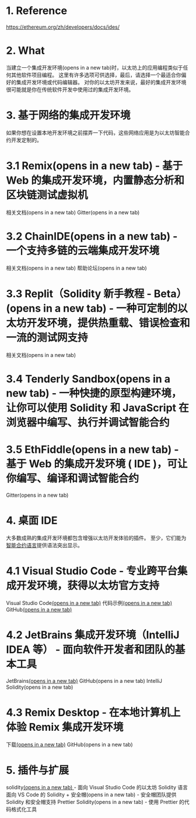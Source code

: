 # 1. Reference
https://ethereum.org/zh/developers/docs/ides/


# 2. What

当建立一个集成开发环境(opens in a new tab)时，以太坊上的应用编程类似于任何其他软件项目编程。 这里有许多选项可供选择，最后，请选择一个最适合你偏好的集成开发环境或代码编辑器。 对你的以太坊开发来说，最好的集成开发环境很可能就是你在传统软件开发中使用过的集成开发环境。


# 3. 基于网络的集成开发环境

如果你想在设置本地开发环境之前摆弄一下代码，这些网络应用是为以太坊智能合约开发定制的。

# 3.1 Remix(opens in a new tab) - 基于 Web 的集成开发环境，内置静态分析和区块链测试虚拟机

相关文档(opens in a new tab)
Gitter(opens in a new tab)

# 3.2 ChainIDE(opens in a new tab) - 一个支持多链的云端集成开发环境

相关文档(opens in a new tab)
帮助论坛(opens in a new tab)

# 3.3 Replit（Solidity 新手教程 - Beta）(opens in a new tab) - 一种可定制的以太坊开发环境，提供热重载、错误检查和一流的测试网支持

相关文档(opens in a new tab)

# 3.4 Tenderly Sandbox(opens in a new tab) - 一种快捷的原型构建环境，让你可以使用 Solidity 和 JavaScript 在浏览器中编写、执行并调试智能合约


# 3.5 EthFiddle(opens in a new tab) - 基于 Web 的集成开发环境 ( IDE )，可让你编写、编译和调试智能合约

Gitter(opens in a new tab)



# 4. 桌面 IDE

大多数成熟的集成开发环境都包含增强以太坊开发体验的插件。 至少，它们能为[智能合约语言](https://ethereum.org/zh/developers/docs/smart-contracts/languages/)提供语法突出显示。

# 4.1 Visual Studio Code - 专业跨平台集成开发环境，获得以太坊官方支持

Visual Studio Code[(opens in a new tab)](https://code.visualstudio.com/)
代码示例[(opens in a new tab)](https://github.com/Azure-Samples/blockchain/blob/master/blockchain-workbench/application-and-smart-contract-samples/readme.md)
GitHub[(opens in a new tab)](https://github.com/microsoft/vscode)

# 4.2 JetBrains 集成开发环境（IntelliJ IDEA 等） - 面向软件开发者和团队的基本工具

JetBrains[(opens in a new tab)](https://www.jetbrains.com/)
GitHub(opens in a new tab)
IntelliJ Solidity(opens in a new tab)

# 4.3 Remix Desktop - 在本地计算机上体验 Remix 集成开发环境

下载[(opens in a new tab)](https://github.com/ethereum/remix-desktop/releases)
GitHub(opens in a new tab)


# 5. 插件与扩展
solidity[(opens in a new tab) ](https://marketplace.visualstudio.com/items?itemName=JuanBlanco.solidity)- 面向 Visual Studio Code 的以太坊 Solidity 语言
面向 VS Code 的 Solidity + 安全帽(opens in a new tab) - 安全帽团队提供 Solidity 和安全帽支持
Prettier Solidity(opens in a new tab) - 使用 Prettier 的代码格式化工具







